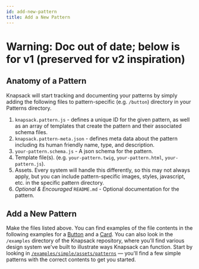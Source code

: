 ```yaml
---
id: add-new-pattern
title: Add a New Pattern
---
```


# **Warning: Doc out of date; below is for v1 (preserved for v2 inspiration)**

## Anatomy of a Pattern

Knapsack will start tracking and documenting your patterns by simply adding the following files to pattern-specific (e.g. `/button`) directory in your Patterns directory.

1. `knapsack.pattern.js` - defines a unique ID for the given pattern, as well as an array of templates that create the pattern and their associated schema files.
2. `knapsack.pattern-meta.json` - defines meta data about the pattern including its human friendly name, type, and description.
3. `your-pattern.schema.js` - A json schema for the pattern.
4. Template file(s). (e.g. `your-pattern.twig`, `your-pattern.html`, `your-pattern.js`).
5. Assets. Every system will handle this differently, so this may not always apply, but you can include pattern-specific images, styles, javascript, etc. in the specific pattern directory.
6. _*Optional & Encouraged*_ `README.md` - Optional documentation for the pattern.

## Add a New Pattern

Make the files listed above. You can find examples of the file contents in the following examples for a [Button](/docs/example-button) and a [Card](/docs/example-nesting-patterns). You can also look in the `/examples` directory of the Knapsack repository, where you'll find various design system we've built to illustrate ways Knapsack can function. Start by looking in [`/examples/simple/assets/patterns`](https://github.com/basaltinc/knapsack/tree/master/examples/simple/assets/patterns) — you'll find a few simple patterns with the correct contents to get you started.
